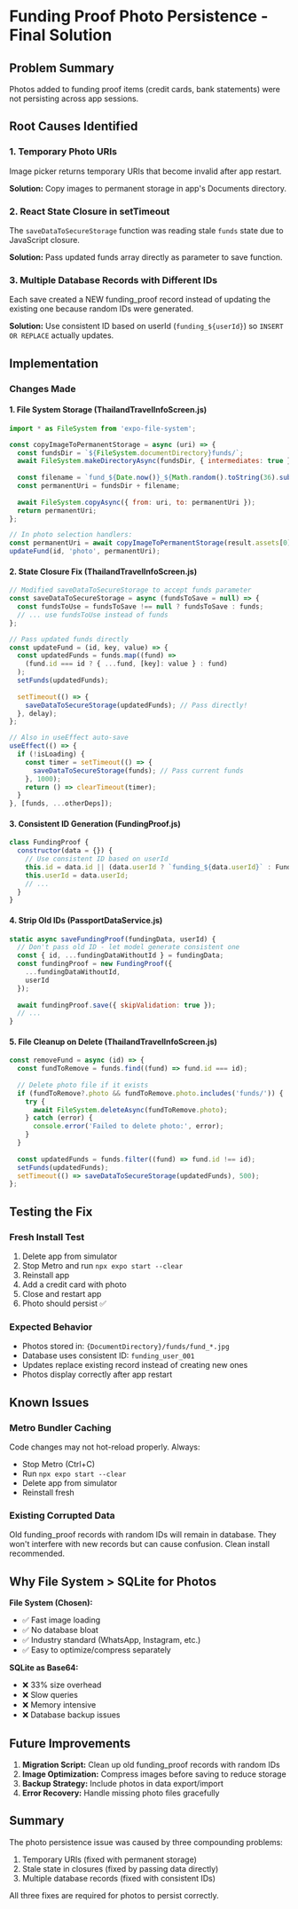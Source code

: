 # Funding Proof Photo Persistence - Final Solution

## Problem Summary
Photos added to funding proof items (credit cards, bank statements) were not persisting across app sessions.

## Root Causes Identified

### 1. Temporary Photo URIs
Image picker returns temporary URIs that become invalid after app restart.

**Solution:** Copy images to permanent storage in app's Documents directory.

### 2. React State Closure in setTimeout
The `saveDataToSecureStorage` function was reading stale `funds` state due to JavaScript closure.

**Solution:** Pass updated funds array directly as parameter to save function.

### 3. Multiple Database Records with Different IDs
Each save created a NEW funding_proof record instead of updating the existing one because random IDs were generated.

**Solution:** Use consistent ID based on userId (`funding_${userId}`) so `INSERT OR REPLACE` actually updates.

## Implementation

### Changes Made

#### 1. File System Storage (ThailandTravelInfoScreen.js)
```javascript
import * as FileSystem from 'expo-file-system';

const copyImageToPermanentStorage = async (uri) => {
  const fundsDir = `${FileSystem.documentDirectory}funds/`;
  await FileSystem.makeDirectoryAsync(fundsDir, { intermediates: true });
  
  const filename = `fund_${Date.now()}_${Math.random().toString(36).substring(7)}.jpg`;
  const permanentUri = fundsDir + filename;
  
  await FileSystem.copyAsync({ from: uri, to: permanentUri });
  return permanentUri;
};

// In photo selection handlers:
const permanentUri = await copyImageToPermanentStorage(result.assets[0].uri);
updateFund(id, 'photo', permanentUri);
```

#### 2. State Closure Fix (ThailandTravelInfoScreen.js)
```javascript
// Modified saveDataToSecureStorage to accept funds parameter
const saveDataToSecureStorage = async (fundsToSave = null) => {
  const fundsToUse = fundsToSave !== null ? fundsToSave : funds;
  // ... use fundsToUse instead of funds
};

// Pass updated funds directly
const updateFund = (id, key, value) => {
  const updatedFunds = funds.map((fund) => 
    (fund.id === id ? { ...fund, [key]: value } : fund)
  );
  setFunds(updatedFunds);
  
  setTimeout(() => {
    saveDataToSecureStorage(updatedFunds); // Pass directly!
  }, delay);
};

// Also in useEffect auto-save
useEffect(() => {
  if (!isLoading) {
    const timer = setTimeout(() => {
      saveDataToSecureStorage(funds); // Pass current funds
    }, 1000);
    return () => clearTimeout(timer);
  }
}, [funds, ...otherDeps]);
```

#### 3. Consistent ID Generation (FundingProof.js)
```javascript
class FundingProof {
  constructor(data = {}) {
    // Use consistent ID based on userId
    this.id = data.id || (data.userId ? `funding_${data.userId}` : FundingProof.generateId());
    this.userId = data.userId;
    // ...
  }
}
```

#### 4. Strip Old IDs (PassportDataService.js)
```javascript
static async saveFundingProof(fundingData, userId) {
  // Don't pass old ID - let model generate consistent one
  const { id, ...fundingDataWithoutId } = fundingData;
  const fundingProof = new FundingProof({
    ...fundingDataWithoutId,
    userId
  });
  
  await fundingProof.save({ skipValidation: true });
  // ...
}
```

#### 5. File Cleanup on Delete (ThailandTravelInfoScreen.js)
```javascript
const removeFund = async (id) => {
  const fundToRemove = funds.find((fund) => fund.id === id);
  
  // Delete photo file if it exists
  if (fundToRemove?.photo && fundToRemove.photo.includes('funds/')) {
    try {
      await FileSystem.deleteAsync(fundToRemove.photo);
    } catch (error) {
      console.error('Failed to delete photo:', error);
    }
  }
  
  const updatedFunds = funds.filter((fund) => fund.id !== id);
  setFunds(updatedFunds);
  setTimeout(() => saveDataToSecureStorage(updatedFunds), 500);
};
```

## Testing the Fix

### Fresh Install Test
1. Delete app from simulator
2. Stop Metro and run `npx expo start --clear`
3. Reinstall app
4. Add a credit card with photo
5. Close and restart app
6. Photo should persist ✅

### Expected Behavior
- Photos stored in: `{DocumentDirectory}/funds/fund_*.jpg`
- Database uses consistent ID: `funding_user_001`
- Updates replace existing record instead of creating new ones
- Photos display correctly after app restart

## Known Issues

### Metro Bundler Caching
Code changes may not hot-reload properly. Always:
- Stop Metro (Ctrl+C)
- Run `npx expo start --clear`
- Delete app from simulator
- Reinstall fresh

### Existing Corrupted Data
Old funding_proof records with random IDs will remain in database. They won't interfere with new records but can cause confusion. Clean install recommended.

## Why File System > SQLite for Photos

**File System (Chosen):**
- ✅ Fast image loading
- ✅ No database bloat
- ✅ Industry standard (WhatsApp, Instagram, etc.)
- ✅ Easy to optimize/compress separately

**SQLite as Base64:**
- ❌ 33% size overhead
- ❌ Slow queries
- ❌ Memory intensive
- ❌ Database backup issues

## Future Improvements

1. **Migration Script:** Clean up old funding_proof records with random IDs
2. **Image Optimization:** Compress images before saving to reduce storage
3. **Backup Strategy:** Include photos in data export/import
4. **Error Recovery:** Handle missing photo files gracefully

## Summary

The photo persistence issue was caused by three compounding problems:
1. Temporary URIs (fixed with permanent storage)
2. Stale state in closures (fixed by passing data directly)
3. Multiple database records (fixed with consistent IDs)

All three fixes are required for photos to persist correctly.
